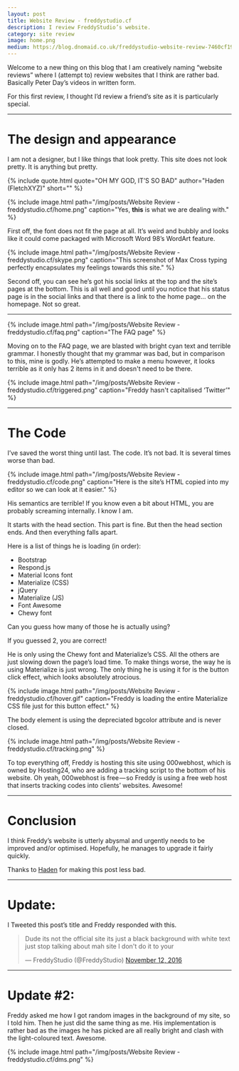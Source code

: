```yaml
---
layout: post
title: Website Review - freddystudio.cf
description: I review FreddyStudio’s website.
category: site review
image: home.png
medium: https://blog.dnomaid.co.uk/freddystudio-website-review-7460cf19d885
---
```


Welcome to a new thing on this blog that I am creatively naming “website reviews” where I (attempt to) review websites that I think are rather bad. Basically Peter Day’s videos in written form.

For this first review, I thought I’d review a friend’s site as it is particularly special.

---

# The design and appearance

I am not a designer, but I like things that look pretty. This site does not look pretty. It is anything but pretty.

{% include quote.html quote="OH MY GOD, IT’S SO BAD" author="Haden (FletchXYZ)" short="" %}

{% include image.html path="/img/posts/Website Review - freddystudio.cf/home.png" caption="Yes, <b>this</b> is what we are dealing with." %}

First off, the font does not fit the page at all. It’s weird and bubbly and looks like it could come packaged with Microsoft Word 98’s WordArt feature.

{% include image.html path="/img/posts/Website Review - freddystudio.cf/skype.png" caption="This screenshot of Max Cross typing perfectly encapsulates my feelings towards this site." %}

Second off, you can see he’s got his social links at the top and the site’s pages at the bottom. This is all well and good until you notice that his status page is in the social links and that there is a link to the home page… on the homepage. Not so great.

---

{% include image.html path="/img/posts/Website Review - freddystudio.cf/faq.png" caption="The FAQ page" %}

Moving on to the FAQ page, we are blasted with bright cyan text and terrible grammar. I honestly thought that my grammar was bad, but in comparison to this, mine is godly. He’s attempted to make a menu however, it looks terrible as it only has 2 items in it and doesn't need to be there.

{% include image.html path="/img/posts/Website Review - freddystudio.cf/triggered.png" caption="Freddy hasn't capitalised ‘Twitter’" %}

---

# The Code
I’ve saved the worst thing until last. The code. It’s not bad. It is several times worse than bad.

{% include image.html path="/img/posts/Website Review - freddystudio.cf/code.png" caption="Here is the site’s HTML copied into my editor so we can look at it easier." %}

His semantics are terrible! If you know even a bit about HTML, you are probably screaming internally. I know I am.

It starts with the head section. This part is fine. But then the head section ends. And then everything falls apart.

Here is a list of things he is loading (in order):
- Bootstrap
- Respond.js
- Material Icons font
- Materialize (CSS)
- jQuery
- Materialize (JS)
- Font Awesome
- Chewy font

Can you guess how many of those he is actually using?

If you guessed 2, you are correct!

He is only using the Chewy font and Materialize’s CSS. All the others are just slowing down the page’s load time. To make things worse, the way he is using Materialize is just wrong. The only thing he is using it for is the button click effect, which looks absolutely atrocious.

{% include image.html path="/img/posts/Website Review - freddystudio.cf/hover.gif" caption="Freddy is loading the entire Materialize CSS file just for this button effect." %}

The body element is using the depreciated bgcolor attribute and is never closed.

{% include image.html path="/img/posts/Website Review - freddystudio.cf/tracking.png" %}

To top everything off, Freddy is hosting this site using 000webhost, which is owned by Hosting24, who are adding a tracking script to the bottom of his website. Oh yeah, 000webhost is free — so Freddy is using a free web host that inserts tracking codes into clients’ websites. Awesome!

---

# Conclusion

I think Freddy’s website is utterly abysmal and urgently needs to be improved and/or optimised. Hopefully, he manages to upgrade it fairly quickly.

Thanks to <a href="https://thehaden.co">Haden</a> for making this post less bad.

---

# Update:

I Tweeted this post’s title and Freddy responded with this.

<blockquote class="twitter-tweet" data-conversation="none" data-lang="en"><p lang="en" dir="ltr">Dude its not the official site its just a black background with white text just stop talking about mah site I don&#39;t do it to your</p>&mdash; FreddyStudio (@FreddyStudio) <a href="https://twitter.com/FreddyStudio/status/797350712044879872">November 12, 2016</a></blockquote>
<script async src="//platform.twitter.com/widgets.js" charset="utf-8"></script>

---

# Update #2:

Freddy asked me how I got random images in the background of my site, so I told him. Then he just did the same thing as me.
His implementation is rather bad as the images he has picked are all really bright and clash with the light-coloured text.
Awesome.

{% include image.html path="/img/posts/Website Review - freddystudio.cf/dms.png" %}
